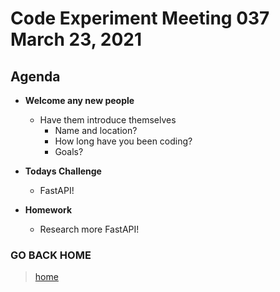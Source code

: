 # Code Experiment Meeting 037 March 23, 2021

## Agenda
- **Welcome any new people**
  - Have them introduce themselves
    - Name and location?
    - How long have you been coding?
    - Goals?


- **Todays Challenge**
  - FastAPI!


- **Homework**
  - Research more FastAPI!


### GO BACK HOME
> [home](../../../readme.md)